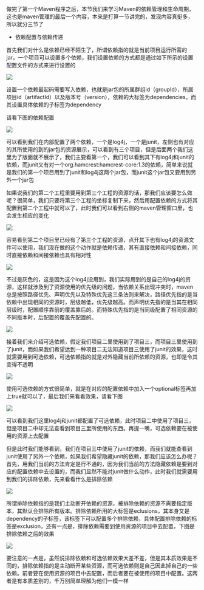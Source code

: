 做完了第一个Maven程序之后，本节我们来学习Maven的依赖管理和生命周期，这也是maven管理的最后一个内容，本来是打算一节讲完的，发现内容真挺多，所以就分三节了

- 依赖配置与依赖传递

首先我们对什么是依赖已经不陌生了，所谓依赖指的就是当前项目运行所需的jar，一个项目可以设置多个依赖，我们设置依赖的方式都是通过如下所示的设置配置文件的方式来进行设置的

![](D:/Rolin的学习笔记/youdaonote-pull/youdaonote/youdaonote-images/WEBRESOURCE8512d198564c8b7df62e24fe9f994504.png)

设置一个依赖最起码需要写入依赖，也就是jar包的所属群组id（groupId），所属项目id（artifactId）以及版本号（version），依赖的大标签为dependencies，而其设置具体依赖的子标签为dependency

请看下图的依赖配置

![](D:/Rolin的学习笔记/youdaonote-pull/youdaonote/youdaonote-images/WEBRESOURCE3fcd0f91f0714ee981577cdf0f723f4e.png)

可以看到我们在内部配置了两个依赖，一个是log4j，一个是junit，左侧也有对应的其所使用的到的jar包的资源展示，可以看到有三个项目，但是后面两个我们这里为了版面就不展示了，我们主要看第一个，我们可以看到其下有log4j和junit的依赖，而junit又有对一个org.hamcrest:hamcrest-core:1.3的依赖，简单来说就是我们的第一个项目用到了junit和log4j这两个jar包，而junit这个jar包又要用到另外一个jar包

如果说我们的第二个工程里要用到第三个工程的资源的话，那我们应该要怎么做呢？很简单，我们只要将第三个工程的坐标复制下来，然后用配置依赖的方式将其配置到第二个工程中就可以了，此时我们可以看到右侧的maven管理窗口里，也会发生相应的变化

![](D:/Rolin的学习笔记/youdaonote-pull/youdaonote/youdaonote-images/WEBRESOURCEceb4555405e2c039f8e2fc0a217fd0da.png)

容易看到第二个项目里已经有了第三个工程的资源，点开其下也有log4j的资源文件可以使用，我们现在做的这个动作就是依赖传递，其有直接依赖和间接依赖，同时直接依赖和间接依赖也具有相对性

![](D:/Rolin的学习笔记/youdaonote-pull/youdaonote/youdaonote-images/WEBRESOURCE49950464fd031bd78d4a82a4891728ce.png)





不过是灰色的，这是因为这个log4j没用到，我们实际用到的是自己的log4j的资源，这样就涉及到了资源使用的优先级的问题，当依赖关系出现冲突时，maven总是按照路径优先、声明优先以及特殊优先这三条法则来解决，路径优先指的是当依赖中出现相同的资源时，层级越低，优先级越高。而声明优先指的是当其在相同层级时，配置顺序靠前的覆盖靠后的。而特殊优先指的是当同级配置了相同资源的不同版本时，后配置的覆盖先配置的。

![](D:/Rolin的学习笔记/youdaonote-pull/youdaonote/youdaonote-images/WEBRESOURCE1177667c091d36e2e80fc433203928c0.png)

接着我们来介绍可选依赖，假定我们项目二里使用到了项目三，而项目三里使用到了junit，而如果我们希望达到一种项目二无法知道项目三使用了junit的效果，这时就需要用到可选依赖，可选依赖指的就是对外隐藏当前所依赖的资源，也即是令其变得不透明

![](D:/Rolin的学习笔记/youdaonote-pull/youdaonote/youdaonote-images/WEBRESOURCE96a76aa669e48d4d22dbaa35c27d1e8f.png)

使用可选依赖的方式很简单，就是在对应的配置依赖中加入一个optional标签再加上true就可以了，最后我们来看看效果，请看下图

![](D:/Rolin的学习笔记/youdaonote-pull/youdaonote/youdaonote-images/WEBRESOURCE90273744b02515df277172e20dd24044.png)

可以看到我们这里log4j和junit都配置了可选依赖，此时项目二中使用了项目三，但是项目二中却无法查看到项目三里所使用的东西。再提一嘴，可选依赖要在被使用的资源上去配置

但是此时我们能够看到，我们在项目三中使用了junit的依赖，而我们就能查看到junit使用了另外一个依赖，如果我们希望隐藏junit的依赖，那我们应该怎么办呢？首先，用我们当前的方法肯定是行不通的，因为我们当前的方法隐藏依赖是要到对应的配置依赖中去设置的，而我们显然不能对junit做什么动作，此时我们就需要用到我们的排除依赖，先来看看什么是排除依赖

![](D:/Rolin的学习笔记/youdaonote-pull/youdaonote/youdaonote-images/WEBRESOURCEa891c78dcb7588101187e2e31d925a6d.png)

所谓排除依赖指的是我们主动断开依赖的资源，被排除依赖的资源不需要指定版本，其默认会排除所有版本。排除依赖所用的大标签是eclusions，其本身又是dependency的子标签，该标签下可以配置多个排除依赖，具体配置排除依赖的标签是exclusion，还有一点是，排除依赖需要到使用资源的项目中去配置，下图是排除依赖之后的效果

![](D:/Rolin的学习笔记/youdaonote-pull/youdaonote/youdaonote-images/WEBRESOURCE4a25ec1ee302339bb687943a1f33e839.png)

要注意的一点是，虽然说排除依赖和可选依赖效果大差不差，但是其本质效果是不同的，排除依赖指的是主动断开某些资源，而可选依赖则是自己因此掉自己的一些依赖。前者要在使用资源的项目中去配置，而后者要在被使用的项目中配置。这两者是有本质差别的，千万别简单理解为他们一模一样